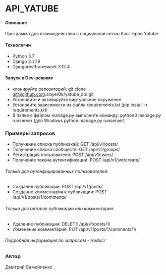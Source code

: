 # API_YATUBE
#### Описание
Программа для взаимодействия с социальной сетью блоггеров Yatube.
#### Технологии
- Python 3.7
- Django 2.2.19
- Djangorestframework 3.12.4
#### Запуск в Dev-режиме
- клонируйте репозиторий: git clone git@github.com:slayer0k/yatube_api.git
- Установите и активируйте виртуальное окружение
- Установите зависимости из файла requirements.txt (pip install -r requirements.txt)
- В папке с файлом manage.py выполните команду: python3 manage.py runserver (для Windows python manage.py runserver)
### Примеры запросов
- Получение списка публикакай: GET /api/v1/posts/
- Получение списка сообществ: GET /api/v1/groups/
- Регистрация пользователя: POST /api/v1/users/
- Получение токена аутентификации: POST /api/v1/jwt/create/
###### Только для аутенфицированных пользователей:
- Создание публикации: POST /api/v1/posts/
- Создание комментария к публикации: POST /api/v1/posts/1/comments/
###### Только для авторов публикации или комментария:
- Удаление публикации: DELETE /api/v1/posts/1/
- Изменение комментария: PUT /api/v1/posts/1/comments/1/
###### Подробная информация по запросам - /redoc/
### Автор
Дмитрий Самойленко
